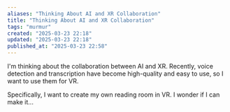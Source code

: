 ```yaml
---
aliases: "Thinking About AI and XR Collaboration"
title: "Thinking About AI and XR Collaboration"
tags: "murmur"
created: "2025-03-23 22:18"
updated: "2025-03-23 22:18"
published_at: "2025-03-23 22:58"
---
```


I'm thinking about the collaboration between AI and XR. Recently, voice detection and transcription have become high-quality and easy to use, so I want to use them for VR.

Specifically, I want to create my own reading room in VR. I wonder if I can make it...